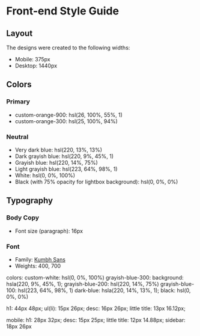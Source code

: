 # Front-end Style Guide

## Layout

The designs were created to the following widths:

- Mobile: 375px
- Desktop: 1440px

## Colors

### Primary

- custom-orange-900: hsl(26, 100%, 55%, 1)
- custom-orange-300: hsl(25, 100%, 94%)

### Neutral

- Very dark blue: hsl(220, 13%, 13%)
- Dark grayish blue: hsl(220, 9%, 45%, 1)
- Grayish blue: hsl(220, 14%, 75%)
- Light grayish blue: hsl(223, 64%, 98%, 1)
- White: hsl(0, 0%, 100%)
- Black (with 75% opacity for lightbox background): hsl(0, 0%, 0%)

## Typography

### Body Copy

- Font size (paragraph): 16px

### Font

- Family: [Kumbh Sans](https://fonts.google.com/specimen/Kumbh+Sans)
- Weights: 400, 700


colors:
custom-white:  hsl(0, 0%, 100%)
grayish-blue-300: background: hsla(220, 9%, 45%, 1);
grayish-blue-200: hsl(220, 14%, 75%)
grayish-blue-100: hsl(223, 64%, 98%, 1)
dark-blue: hsla(220, 14%, 13%, 1);
black:  hsl(0, 0%, 0%)


h1: 44px 48px;
ul(li): 15px 26px;
desc: 16px 26px;
little title: 13px 16.12px;

mobile:
h1: 28px 32px;
desc: 15px 25px;
little title: 12px 14.88px;
sidebar: 18px 26px



